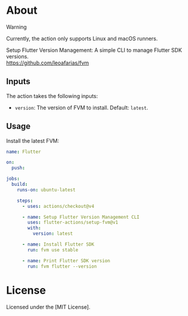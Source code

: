 # About

> [!WARNING]
> Currently, the action only supports Linux and macOS runners.

Setup Flutter Version Management: A simple CLI to manage Flutter SDK versions.  
https://github.com/leoafarias/fvm

## Inputs

The action takes the following inputs:
  * `version`: The version of FVM to install. Default: `latest`.

## Usage

Install the latest FVM:

```yml
name: Flutter

on:
  push:

jobs:
  build:
    runs-on: ubuntu-latest

    steps:
      - uses: actions/checkout@v4

      - name: Setup Flutter Version Management CLI
        uses: flutter-actions/setup-fvm@v1
        with:
          version: latest

      - name: Install Flutter SDK
        run: fvm use stable

      - name: Print Flutter SDK version
        run: fvm flutter --version
```

# License

Licensed under the [MIT License].
